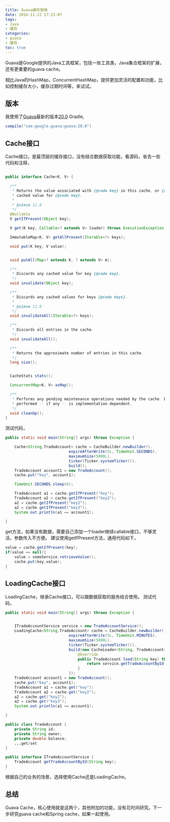 ```yaml
---
title: Guava缓存使用
date: 2016-11-22 17:23:07
tags:
- Java
- 缓存
categories:
- guava
- 缓存
toc: true
---
```


Guava是Google提供的Java工具框架，包括一些工具类，Java集合框架的扩展，还有更重要的guava cache。

相比Java的HashMap，ConcurrentHashMap，提供更加灵活的配置和功能，比如控制缓存大小，缓存过期时间等，来试试。

## 版本
我使用了[Guava](https://github.com/google/guava)最新的版本[20.0](https://github.com/google/guava/wiki/Release20)
Gradle,
~~~java
compile("com.google.guava:guava:20.0")
~~~

## Cache接口
Cache接口，是最顶层的缓存接口，没有结合数据获取功能，看源码，省去一些代码和注释，
~~~java

public interface Cache<K, V> {

  /**
   * Returns the value associated with {@code key} in this cache, or {@code null} if there is no
   * cached value for {@code key}.
   *
   * @since 11.0
   */
  @Nullable
  V getIfPresent(Object key);

  V get(K key, Callable<? extends V> loader) throws ExecutionException;

  ImmutableMap<K, V> getAllPresent(Iterable<?> keys);

  void put(K key, V value);


  void putAll(Map<? extends K, ? extends V> m);

  /**
   * Discards any cached value for key {@code key}.
   */
  void invalidate(Object key);

  /**
   * Discards any cached values for keys {@code keys}.
   *
   * @since 11.0
   */
  void invalidateAll(Iterable<?> keys);

  /**
   * Discards all entries in the cache.
   */
  void invalidateAll();

  /**
   * Returns the approximate number of entries in this cache.
   */
  long size();


  CacheStats stats();

  ConcurrentMap<K, V> asMap();

  /**
   * Performs any pending maintenance operations needed by the cache. Exactly which activities are
   * performed -- if any -- is implementation-dependent.
   */
  void cleanUp();
}
~~~

测试代码，
~~~java
public static void main(String[] args) throws Exception {

    Cache<String,TradeAccount> cache = CacheBuilder.newBuilder().
                            expireAfterWrite(5L, TimeUnit.SECONDS).
                            maximumSize(5000L).
                            ticker(Ticker.systemTicker()).
                            build();
    TradeAccount account1 = new TradeAccount();
    cache.put("key", account1);

    TimeUnit.SECONDS.sleep(6);

    TradeAccount a1 = cache.getIfPresent("key");
    TradeAccount a2 = cache.getIfPresent("key2");
    a2 = cache.getIfPresent("key2");
    a2 = cache.getIfPresent("key3");
    System.out.println(a1 == account1);

}
~~~
get方法，如果没有数据，需要自己添加一个loader继续callable接口，不够灵活，参数传入不方便。
建议使用getIfPresent方法，通用代码如下，
~~~java
value = cache.getIfPresent(key);
if(value == null){
    value = someService.retrieveValue();
    cache.put(key,value);
}
~~~

## LoadingCache接口
LoadingCache，继承Cache接口，可以跟数据获取的服务结合使用。
测试代码，
~~~java
public static void main(String[] args) throws Exception {


    ITradeAccountService service = new TradeAccountService();
    LoadingCache<String,TradeAccount> cache = CacheBuilder.newBuilder().
                            expireAfterWrite(5L, TimeUnit.MINUTES).
                            maximumSize(5000L).
                            ticker(Ticker.systemTicker()).
                            build(new CacheLoader<String, TradeAccount>() {
                                @Override
                                public TradeAccount load(String key) throws Exception {
                                    return service.getTradeAccountById(key);
                                }
                            });
    TradeAccount account1 = new TradeAccount();
    cache.put("key", account1);
    TradeAccount a1 = cache.get("key");
    TradeAccount a2 = cache.get("key2");
    a2 = cache.get("key2");
    a2 = cache.get("key3");
    System.out.println(a1 == account1);

}
~~~

~~~java
public class TradeAccount {
	private String id;
	private String owner;
	private double balance;
    ...get/set
}
~~~

~~~java
public interface ITradeAccountService {
	TradeAccount getTradeAccountById(String key);
}
~~~

根据自己的业务的场景，选择使用Cache还是LoadingCache。
## 总结
Guava Cache，核心使用就是这两个，其他附加的功能，没有花时间研究。下一步研究guava cache和Spring cache，如果一起使用。

